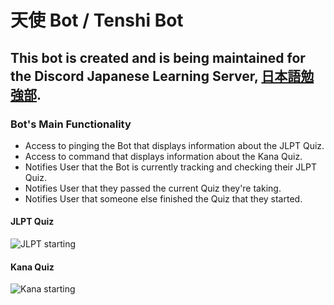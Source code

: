 # 天使 Bot / Tenshi Bot

## This bot is created and is being maintained for the Discord Japanese Learning Server, [日本語勉強部](https://discord.gg/studyjapanese).
### Bot's Main Functionality
- Access to pinging the Bot that displays information about the JLPT Quiz.
- Access to command that displays information about the Kana Quiz.
- Notifies User that the Bot is currently tracking and checking their JLPT Quiz.
- Notifies User that they passed the current Quiz they're taking.
- Notifies User that someone else finished the Quiz that they started.
#### JLPT Quiz
![JLPT starting](https://user-images.githubusercontent.com/82250357/128600274-5178f244-2b38-4e6e-b24b-c9b9ead80092.gif)

#### Kana Quiz
![Kana starting](https://user-images.githubusercontent.com/82250357/128600376-228d9f65-d6ce-4281-bef7-f828eeead0c3.gif)





